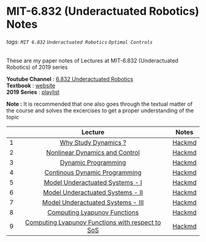 # MIT-6.832 (Underactuated Robotics) Notes

###### tags: `MIT 6.832` `Underactuated Robotics` `Optimal Controls`

These are my paper notes of Lectures at MIT-6.832 (Underactuated Robotics) of 2019 series

**Youtube Channel** : [6.832 Underactuated Robotics](https://www.youtube.com/channel/UChfUOAhz7ynELF-s_1LPpWg)  
**Textbook** : [website](http://underactuated.csail.mit.edu/)  
**2019 Series** : [playlist](https://www.youtube.com/playlist?list=PLkx8KyIQkMfVG-tWyV3CcQbon0Mh5zYaj)

**Note :** It is recommended that one also goes through the textual matter of the course and solves the excercises to get a proper understanding of the topic

|   | Lecture                                                                          | Notes                                                         | 
|:-:| :---:                                                                            | :-:                                                           |
| 1 | [Why Study Dynamics ?](https://youtu.be/_1CtAHVea8I)                             | [Hackmd](https://hackmd.io/@16bggrZRTwyEEybTEZnBVw/H1lkxbXJw) |
| 2 | [Nonlinear Dynamics and Control](https://youtu.be/jvj4WefJ0S0)                   | [Hackmd](https://hackmd.io/@16bggrZRTwyEEybTEZnBVw/Sy0QEVEyP) |
| 3 | [Dynamic Programming](https://youtu.be/oaRB_NqOvSU)                              | [Hackmd](https://hackmd.io/@16bggrZRTwyEEybTEZnBVw/BJDLpE4kP) |   
| 4 | [Continous Dynamic Programming](https://youtu.be/bMiiC94FJ5E)                    | [Hackmd](https://hackmd.io/@16bggrZRTwyEEybTEZnBVw/B117n_HkD) |   
| 5 | [Model Underactuated Systems - I](https://youtu.be/VX86z8U4OsA)                  | [Hackmd](https://hackmd.io/@16bggrZRTwyEEybTEZnBVw/HJTc1YHkD) |   
| 6 | [Model Underactuated Systems - II](https://youtu.be/T-aON2JHajs)                 | [Hackmd](https://hackmd.io/@16bggrZRTwyEEybTEZnBVw/B1wAWKBkP) |   
| 7 | [Model Underactuated Systems - III](https://youtu.be/h5Po8WSaQcE)                | [Hackmd](https://hackmd.io/@16bggrZRTwyEEybTEZnBVw/HyAwXKHJP) |   
| 8 | [Computing Lyapunov Functions](https://youtu.be/x2-WsFxsNd0)                     | [Hackmd](https://hackmd.io/@16bggrZRTwyEEybTEZnBVw/rJfpLfZfP) | 
| 9 | [Computing Lyapunov Functions with respect to SoS](https://youtu.be/OOUBpAsJLrY) | [Hackmd](https://hackmd.io/@16bggrZRTwyEEybTEZnBVw/rJfpLfZfP) |   



